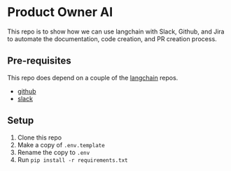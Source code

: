 # Product Owner AI

This repo is to show how we can use langchain with Slack, Github, and Jira to automate the documentation, code creation, and PR creation process.

## Pre-requisites
This repo does depend on a couple of the [langchain](langchain) repos.
* [github](langchain/github)
* [slack](langchain/slack)

## Setup
1. Clone this repo
2. Make a copy of `.env.template`
3. Rename the copy to `.env`
4. Run `pip install -r requirements.txt`